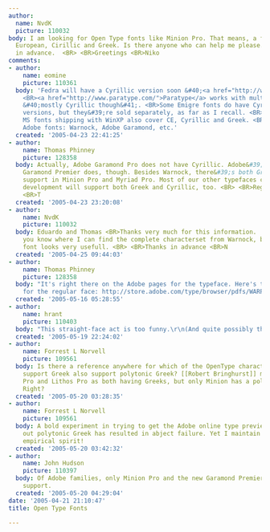 ```yaml
---
author:
  name: NvdK
  picture: 110032
body: I am looking for Open Type fonts like Minion Pro. That means, a font that contains
  European, Cirillic and Greek. Is there anyone who can help me please.  <BR> <BR>Thanks
  in advance.  <BR> <BR>Greetings <BR>Niko
comments:
- author:
    name: eomine
    picture: 110361
  body: 'Fedra will have a Cyrillic version soon &#40;<a href="http://www.typotheque.com/site/discussions.php?topic=642">link</a>&#41;.
    <BR><a href="http://www.paratype.com/">Paratype</a> works with multilingual fonts
    &#40;mostly Cyrillic though&#41;. <BR>Some Emigre fonts do have Cyrillic and Greek
    versions, but they&#39;re sold separately, as far as I recall. <BR>Most of the
    MS fonts shipping with WinXP also cover CE, Cyrillic and Greek. <BR>And of course,
    Adobe fonts: Warnock, Adobe Garamond, etc.'
  created: '2005-04-23 22:41:25'
- author:
    name: Thomas Phinney
    picture: 128358
  body: Actually, Adobe Garamond Pro does not have Cyrillic. Adobe&#39;s upcoming
    Garamond Premier does, though. Besides Warnock, there&#39;s both Greek and Cyrillic
    support in Minion Pro and Myriad Pro. Most of our other typefaces currently in
    development will support both Greek and Cyrillic, too. <BR> <BR>Regards, <BR>
    <BR>T
  created: '2005-04-23 23:20:08'
- author:
    name: NvdK
    picture: 110032
  body: Eduardo and Thomas <BR>Thanks very much for this information.  <BR> <BR>Do
    you know where I can find the complete characterset from Warnock, because the
    font looks very usefull. <BR> <BR>Thanks in advance <BR>N
  created: '2005-04-25 09:44:03'
- author:
    name: Thomas Phinney
    picture: 128358
  body: "It's right there on the Adobe pages for the typeface. Here's the sample sheet
    for the regular face: http://store.adobe.com/type/browser/pdfs/WARP/WarnockPro-Regular.pdf\r\n\r\nT"
  created: '2005-05-16 05:28:55'
- author:
    name: hrant
    picture: 110403
  body: "This straight-face act is too funny.\r\n(And quite possibly the best strategy.)\r\n\r\nhhp\r\n"
  created: '2005-05-19 22:24:02'
- author:
    name: Forrest L Norvell
    picture: 109561
  body: Is there a reference anywhere for which of the OpenType character sets that
    support Greek also support polytonic Greek? [[Robert Bringhurst]] mentions Minion
    Pro and Lithos Pro as both having Greeks, but only Minion has a polytonic Greek.
    Right?
  created: '2005-05-20 03:28:35'
- author:
    name: Forrest L Norvell
    picture: 109561
  body: A bold experiment in trying to get the Adobe online type previewer to spit
    out polytonic Greek has resulted in abject failure. Yet I maintain my plucky,
    empirical spirit!
  created: '2005-05-20 03:42:32'
- author:
    name: John Hudson
    picture: 110397
  body: Of Adobe families, only Minion Pro and the new Garamond Premier Pro have polytonic
    support.
  created: '2005-05-20 04:29:04'
date: '2005-04-21 21:10:47'
title: Open Type Fonts

---
```

